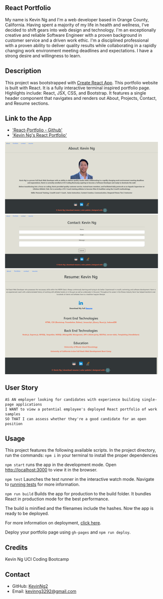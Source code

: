 ## React Portfolio
My name is Kevin Ng and I'm a web developer based in Orange County, California. Having spent a majority of my life in health and wellness, I've decided to shift gears into web design and technology. I'm an exceptionally creative and reliable Software Engineer with a proven background in customer service and a driven work ethic. I'm a disciplined professional with a proven ability to deliver quality results while collaborating in a rapidly changing work environment meeting deadlines and expectations. I have a strong desire and willingness to learn.

## Description
This project was bootstrapped with [Create React App](https://github.com/facebook/create-react-app). This portfolio website is built with React. It is a fully interactive terminal inspired portfolio page. Highlights include: React, JSX, CSS, and Bootstrap. It features a single header component that navigates and renders out About, Projects, Contact, and Resume sections. 

## Link to the App
* ['React-Portfolio - Github'](https://github.com/KevinNg2/React-Portfolio)
* ['Kevin Ng's React Portfolio'](https://kevinng2.github.io/React-Portfolio/)

![](./src/assets/images/about.png)
![](./src/assets/images/contact.png)
![](./src/assets/images/resume%20page.png)
## User Story

```
AS AN employer looking for candidates with experience building single-page applications
I WANT to view a potential employee's deployed React portfolio of work samples
SO THAT I can assess whether they're a good candidate for an open position
```

## Usage
This project features the following available scripts. 
In the project directory, run the commands:
`npm i` in your terminal to install the proper dependencies 

`npm start` runs the app in the development mode. Open [http://localhost:3000](http://localhost:3000) to view it in the browser.

`npm test` Launches the test runner in the interactive watch mode. Navigate to [running tests](https://facebook.github.io/create-react-app/docs/running-tests) for more information.
 
 `npm run build` Builds the app for production to the build folder. It bundles React in production mode for the best performance.

The build is minified and the filenames include the hashes. Now the app is ready to be deployed. 

For more information on deployment, [click here](https://facebook.github.io/create-react-app/docs/deployment).

Deploy your portfolio page using `gh-pages` and `npm run deploy`.

## Credits
Kevin Ng UCI Coding Bootcamp

## Contact
- GitHub: [KevinNg2](https://github.com/KevinNg2)
- Email: [kevinng3292@gmail.com](mailto:kevinng3292@gmail.com)

